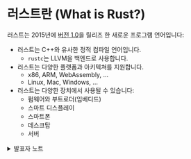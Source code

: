 # 러스트란 (What is Rust?)

러스트는 2015년에 [버전 1.0](https://blog.rust-lang.org/2015/05/15/Rust-1.0.html)을 릴리즈 한 새로운 프로그램 언어입니다:

* 러스트는 C++와 유사한 정적 컴파일 언어입니다.
  * `rustc`는 LLVM을 백엔드로 사용합니다.
* 러스트는 다양한 플랫폼과 아키텍쳐를 지원합니다.
  * x86, ARM, WebAssembly, …
  * Linux, Mac, Windows, …
* 러스트는 다양한 장치에서 사용될 수 있습니다:
  * 펌웨어와 부트로더(임베디드)
  * 스마트 디스플레이
  * 스마트폰
  * 데스크탑
  * 서버

<details>

<summary>발표자 노트</summary>

러스트는 C++가 사용되는 대부분의 곳에서 사용 가능합니다:

* 높은 유연성.
* 높은 레벨 수준의 제어.
* 휴대폰과 같은 매우 제한된 장치로 스케일 다운 가능.
* 별도의 런타임을 필요로 하지 않으며, 가비지 컬렉션도 없음.
* 성능을 타협하지 않으면서도 안정성과 안전에 중점을 둠.

</details>
